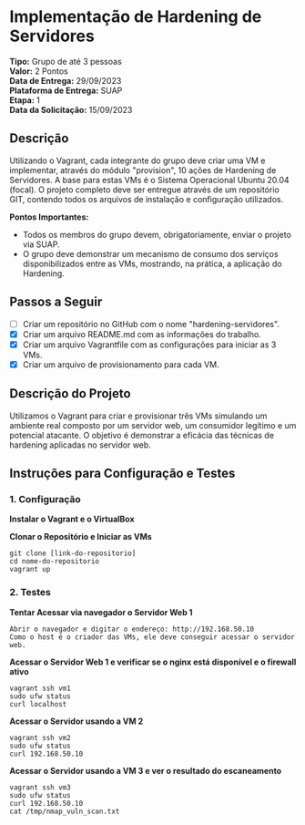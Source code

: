 # Implementação de Hardening de Servidores

**Tipo:** Grupo de até 3 pessoas  
**Valor:** 2 Pontos  
**Data de Entrega:** 29/09/2023  
**Plataforma de Entrega:** SUAP  
**Etapa:** 1  
**Data da Solicitação:** 15/09/2023  

## Descrição

Utilizando o Vagrant, cada integrante do grupo deve criar uma VM e implementar, através do módulo "provision", 10 ações de Hardening de Servidores. A base para estas VMs é o Sistema Operacional Ubuntu 20.04 (focal). O projeto completo deve ser entregue através de um repositório GIT, contendo todos os arquivos de instalação e configuração utilizados.

**Pontos Importantes:**
- Todos os membros do grupo devem, obrigatoriamente, enviar o projeto via SUAP.
- O grupo deve demonstrar um mecanismo de consumo dos serviços disponibilizados entre as VMs, mostrando, na prática, a aplicação do Hardening.

## Passos a Seguir

- [ ] Criar um repositório no GitHub com o nome "hardening-servidores".
- [X] Criar um arquivo README.md com as informações do trabalho.
- [X] Criar um arquivo Vagrantfile com as configurações para iniciar as 3 VMs.
- [X] Criar um arquivo de provisionamento para cada VM.

## Descrição do Projeto

Utilizamos o Vagrant para criar e provisionar três VMs simulando um ambiente real composto por um servidor web, um consumidor legítimo e um potencial atacante. O objetivo é demonstrar a eficácia das técnicas de hardening aplicadas no servidor web.

## Instruções para Configuração e Testes

### 1. Configuração

**Instalar o Vagrant e o VirtualBox**

**Clonar o Repositório e Iniciar as VMs**

    git clone [link-do-repositorio]
    cd nome-do-repositorio
    vagrant up
    
### 2. Testes

**Tentar Acessar via navegador o Servidor Web 1**

    Abrir o navegador e digitar o endereço: http://192.168.50.10
    Como o host é o criador das VMs, ele deve conseguir acessar o servidor web.

**Acessar o Servidor Web 1 e verificar se o nginx está disponível e o firewall ativo**

    vagrant ssh vm1
    sudo ufw status
    curl localhost

**Acessar o Servidor usando a VM 2**

    vagrant ssh vm2
    sudo ufw status
    curl 192.168.50.10

**Acessar o Servidor usando a VM 3 e ver o resultado do escaneamento**

    vagrant ssh vm3
    sudo ufw status
    curl 192.168.50.10
    cat /tmp/nmap_vuln_scan.txt
    
       

